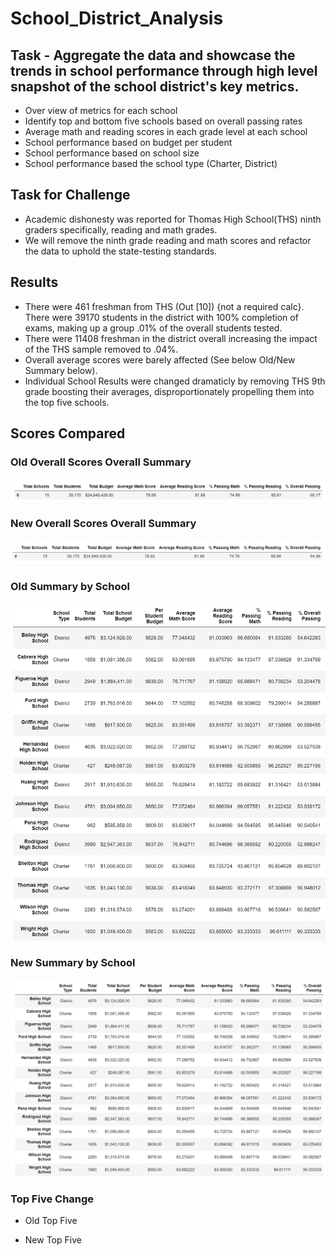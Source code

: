 # School_District_Analysis

## Task - Aggregate the data and showcase the trends in school performance through high level snapshot of the school district's key metrics.
- Over view of metrics for each school
- Identify top and bottom five schools based on overall passing rates
- Average math and reading scores in each grade level at each school
- School performance based on budget per student
- School performance based on school size
- School performance based the school type (Charter, District)

## Task for Challenge
- Academic dishonesty was reported for Thomas High School(THS) ninth graders specifically, reading and math grades.
- We will remove the ninth grade reading and math scores and refactor the data to uphold the state-testing standards.

## Results
- There were 461 freshman from THS (Out [10]) {not a required calc}.  There were 39170 students in the district with 100% completion of exams, making up a group .01% of the overall students tested.
- There were 11408 freshman in the district overall increasing the impact of the THS sample removed to .04%.
- Overall average scores were barely affected (See below Old/New Summary below).
- Individual School Results were changed dramaticly by removing THS 9th grade boosting their averages, disproportionately propelling them into the top five schools.

## Scores Compared

### Old Overall Scores Overall Summary
![Old_Summary](Resources/Old_Summary.PNG)

### New Overall Scores Overall Summary
![New_Summary](Resources/New_Summary.PNG)

### Old Summary by School
![Old_District_Summary](Resources/Old_District_Summary.PNG)

### New Summary by School
![New_District_Summary](Resources/New_District_Summary.PNG)

### Top Five Change
- Old Top Five


- New Top Five


